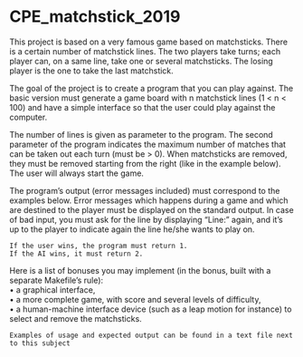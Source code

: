 # CPE_matchstick_2019

This project is based on a very famous game based on matchsticks.
There is a certain number of matchstick lines.
The two players take turns; each player can, on a same line, take one or several matchsticks.
The losing player is the one to take the last matchstick.

The goal of the project is to create a program that you can play against.
The basic version must generate a game board with n matchstick lines (1 < n < 100) and have a simple interface so that the user could play against the computer.

The number of lines is given as parameter to the program.
The second parameter of the program indicates the maximum number of matches that can be taken out
each turn (must be > 0).
When matchsticks are removed, they must be removed starting from the right (like in the example below).
The user will always start the game.

The program’s output (error messages included) must correspond to the examples below. Error messages
which happens during a game and which are destined to the player must be displayed on the standard
output.
In case of bad input, you must ask for the line by displaying “Line:” again, and it’s up to the player to indicate
again the line he/she wants to play on.

    If the user wins, the program must return 1.
    If the AI wins, it must return 2.
    
Here is a list of bonuses you may implement (in the bonus, built with a separate Makefile’s rule):   
    • a graphical interface,   
    • a more complete game, with score and several levels of difficulty,   
    • a human-machine interface device (such as a leap motion for instance) to select and remove the
    matchsticks.   
  
    Examples of usage and expected output can be found in a text file next to this subject
